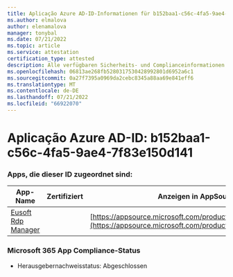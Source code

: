 ```yaml
---
title: Aplicação Azure AD-ID-Informationen für b152baa1-c56c-4fa5-9ae4-7f83e150d141
ms.author: elmalova
author: elenamalova
manager: tonybal
ms.date: 07/21/2022
ms.topic: article
ms.service: attestation
certification_type: attested
description: Alle verfügbaren Sicherheits- und Complianceinformationen für b152baa1-c56c-4fa5-9ae4-7f83e150d141.
ms.openlocfilehash: 06813ae268fb5280317530428992801d6952a6c1
ms.sourcegitcommit: 0a27f7395a0969da2cebc8345a88aa69e841eff6
ms.translationtype: MT
ms.contentlocale: de-DE
ms.lasthandoff: 07/21/2022
ms.locfileid: "66922070"
---
```

# <a name="azure-app-id-b152baa1-c56c-4fa5-9ae4-7f83e150d141"></a>Aplicação Azure AD-ID: b152baa1-c56c-4fa5-9ae4-7f83e150d141


### <a name="apps-associated-with-this-id"></a>Apps, die dieser ID zugeordnet sind:
| **App-Name** | **Zertifiziert** | **Anzeigen in AppSource** |
|--------------|---------------|-----------------------|
| [Eusoft Rdp Manager](../forward/WA200004321.md) |  | [https://appsource.microsoft.com/product/office/WA200004321](https://appsource.microsoft.com/product/office/WA200004321) |

### <a name="microsoft-365-app-compliance-status"></a>Microsoft 365 App Compliance-Status
- Herausgebernachweisstatus: Abgeschlossen
